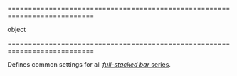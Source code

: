 <!--**
/*-------------------------------------------
    Auto-generated file. Do not modify.
-------------------------------------------

**-->
===========================================================================
<!--type-->object<!--/type-->
===========================================================================

<!--shortDescription-->
Defines common settings for all [*full-stacked bar* series](/Documentation/ApiReference/Data_Visualization_Widgets/dxChart/Series_Types/FullStackedBarSeries/).
<!--/shortDescription-->

<!--fullDescription-->

<!--/fullDescription-->